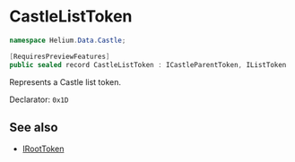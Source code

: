 # CastleListToken

~~~cs
namespace Helium.Data.Castle;

[RequiresPreviewFeatures]
public sealed record CastleListToken : ICastleParentToken, IListToken
~~~

Represents a Castle list token.

Declarator: `0x1D`

## See also

- [IRootToken](../../abstraction/ref/ilisttoken.md)